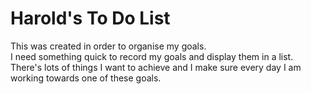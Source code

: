 # Harold's To Do List
This was created in order to organise my goals.  
I need something quick to record my goals and display them in a list.  
There's lots of things I want to achieve and I make sure every day I am working towards one of these goals.

